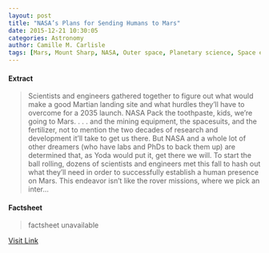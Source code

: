 ```yaml
---
layout: post
title: "NASA’s Plans for Sending Humans to Mars"
date: 2015-12-21 10:30:05
categories: Astronomy
author: Camille M. Carlisle
tags: [Mars, Mount Sharp, NASA, Outer space, Planetary science, Space exploration, Space science, Spaceflight]
---
```



#### Extract
>Scientists and engineers gathered together to figure out what would make a good Martian landing site and what hurdles they’ll have to overcome for a 2035 launch. NASA Pack the toothpaste, kids, we’re going to Mars. . . . and the mining equipment, the spacesuits, and the fertilizer, not to mention the two decades of research and development it’ll take to get us there. But NASA and a whole lot of other dreamers (who have labs and PhDs to back them up) are determined that, as Yoda would put it, get there we will. To start the ball rolling, dozens of scientists and engineers met this fall to hash out what they’ll need in order to successfully establish a human presence on Mars. This endeavor isn’t like the rover missions, where we pick an inter...

#### Factsheet
>factsheet unavailable

[Visit Link](http://www.skyandtelescope.com/astronomy-news/nasa-lays-groundwork-for-sending-humans-to-mars-2112201523/)


